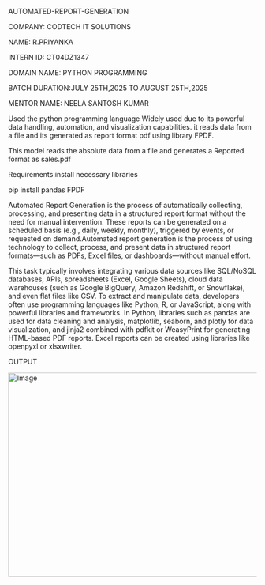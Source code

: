 AUTOMATED-REPORT-GENERATION

COMPANY: CODTECH IT SOLUTIONS

NAME: R.PRIYANKA

INTERN ID: CT04DZ1347

DOMAIN NAME: PYTHON PROGRAMMING

BATCH DURATION:JULY 25TH,2025 TO AUGUST 25TH,2025

MENTOR NAME: NEELA SANTOSH KUMAR

Used the python programming language Widely used due to its powerful data handling, automation, and visualization capabilities. it reads data from a file and its generated as   report format pdf using library FPDF.

This model reads the absolute data from a file and generates a Reported format as sales.pdf 

Requirements:install necessary libraries

pip install pandas FPDF

Automated Report Generation is the process of automatically collecting, processing, and presenting data in a structured report format without the need for manual intervention. These reports can be generated on a scheduled basis (e.g., daily, weekly, monthly), triggered by events, or requested on demand.Automated report generation is the process of using technology to collect, process, and present data in structured report formats—such as PDFs, Excel files, or dashboards—without manual effort. 

This task typically involves integrating various data sources like SQL/NoSQL databases, APIs, spreadsheets (Excel, Google Sheets), cloud data warehouses (such as Google BigQuery, Amazon Redshift, or Snowflake), and even flat files like CSV. To extract and manipulate data, developers often use programming languages like Python, R, or JavaScript, along with powerful libraries and frameworks. In Python, libraries such as pandas are used for data cleaning and analysis, matplotlib, seaborn, and plotly for data visualization, and jinja2 combined with pdfkit or WeasyPrint for generating HTML-based PDF reports. Excel reports can be created using libraries like openpyxl or xlsxwriter. 

OUTPUT

<img width="1056" height="413" alt="Image" src="https://github.com/user-attachments/assets/73accf2b-99eb-488d-9320-333bef49b355" />
